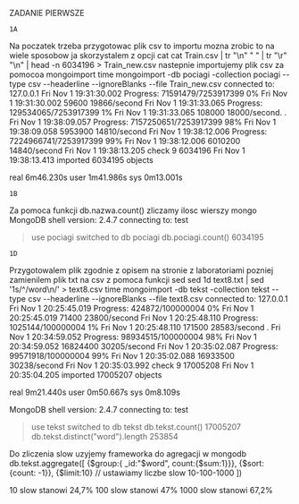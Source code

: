 ZADANIE PIERWSZE
```
1A
```
Na poczatek trzeba przygotowac plik csv to importu mozna zrobic to na wiele sposobow ja skorzystalem z opcji cat 
cat Train.csv | tr "\n" " " | tr "\r" "\n" | head -n 6034196 > Train_new.csv
nastepnie importujemy plik csv za pomocoa mongoimport 
time mongoimport -db pociagi -collection pociagi --type csv --headerline --ignoreBlanks --file Train_new.csv
connected to: 127.0.0.1
Fri Nov  1 19:31:30.002                 Progress: 71591479/7253917399   0%
Fri Nov  1 19:31:30.002                         59600   19866/second
Fri Nov  1 19:31:33.065                 Progress: 129534065/7253917399  1%
Fri Nov  1 19:31:33.065                         108000  18000/second.
.            
Fri Nov  1 19:38:09.057                 Progress: 7157250651/7253917399 98%
Fri Nov  1 19:38:09.058                         5953900 14810/second
Fri Nov  1 19:38:12.006                 Progress: 7224966741/7253917399 99%
Fri Nov  1 19:38:12.006                         6010200 14840/second
Fri Nov  1 19:38:13.205 check 9 6034196
Fri Nov  1 19:38:13.413 imported 6034195 objects

real    6m46.230s
user    1m41.986s
sys     0m13.001s


```
1B
```
Za pomoca funkcji db.nazwa.count() zliczamy ilosc wierszy
mongo
MongoDB shell version: 2.4.7
connecting to: test
> use pociagi
switched to db pociagi
> db.pociagi.count()
6034195


```
1D
```
Przygotowalem plik zgodnie z opisem na stronie z laboratoriami pozniej zamienilem plik txt na csv z pomoca funkcji sed
sed 1d text8.txt | sed '1s/^/word\n/' > text8.csv
time mongoimport -db tekst -collection tekst --type csv --headerline --ignoreBlanks --file text8.csv
connected to: 127.0.0.1
Fri Nov  1 20:25:45.019                 Progress: 424872/100000004      0%
Fri Nov  1 20:25:45.019                         71400   23800/second
Fri Nov  1 20:25:48.110                 Progress: 1025144/100000004     1%
Fri Nov  1 20:25:48.110                         171500  28583/second
.
Fri Nov  1 20:34:59.052                 Progress: 98934515/100000004    98%
Fri Nov  1 20:34:59.052                         16824400        30205/second
Fri Nov  1 20:35:02.087                 Progress: 99571918/100000004    99%
Fri Nov  1 20:35:02.088                         16933500        30238/second
Fri Nov  1 20:35:03.992 check 9 17005208
Fri Nov  1 20:35:04.205 imported 17005207 objects

real    9m21.440s
user    0m50.667s
sys     0m8.109s

MongoDB shell version: 2.4.7
connecting to: test
> use tekst
switched to db tekst
> db.tekst.count()
17005207
> db.tekst.distinct("word").length
253854

Do zliczenia slow uzyjemy frameworka do agregacji w mongodb
db.tekst.aggregate([ 
    {$group:{ _id:"$word", count:{$sum:1}}}, 
    {$sort: {count: -1}}, 
    {$limit:10} // ustawiamy liczbe slow 10-100-1000
])

10 slow stanowi 24,7%
100 slow stanowi 47%
1000 slow stanowi 67,2%
